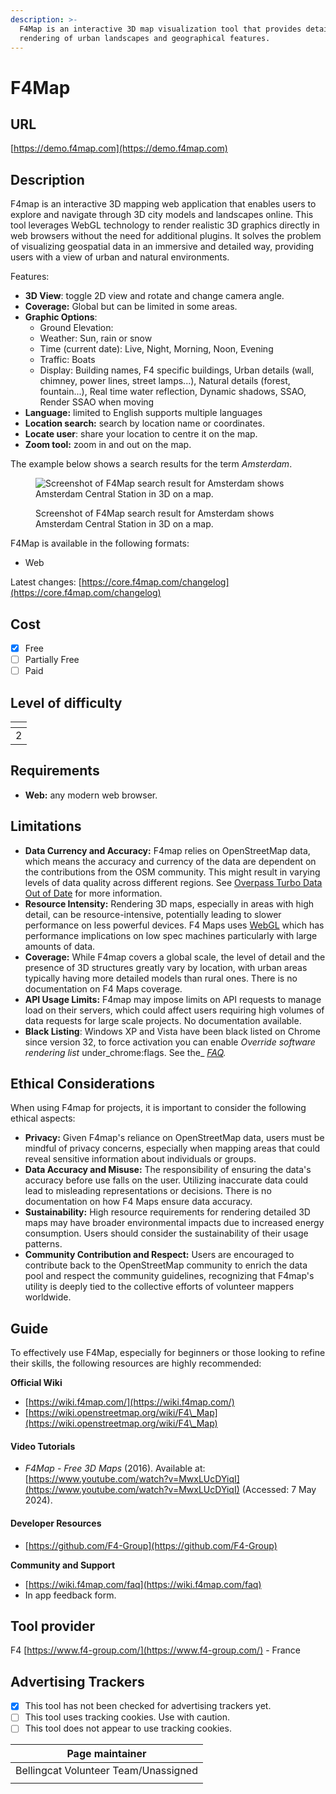 ```yaml
---
description: >-
  F4Map is an interactive 3D map visualization tool that provides detailed
  rendering of urban landscapes and geographical features.
---
```


# F4Map

## URL

[https://demo.f4map.com](https://demo.f4map.com)

## Description

F4map is an interactive 3D mapping web application that enables users to explore and navigate through 3D city models and landscapes online. This tool leverages WebGL technology to render realistic 3D graphics directly in web browsers without the need for additional plugins. It solves the problem of visualizing geospatial data in an immersive and detailed way, providing users with a view of urban and natural environments.&#x20;

Features:

* **3D View**: toggle 2D view and rotate and change camera angle.
* **Coverage:** Global but can be limited in some areas.
* **Graphic Options**:
  * Ground Elevation:
  * Weather: Sun, rain or snow
  * Time (current date): Live, Night, Morning, Noon, Evening
  * Traffic: Boats
  * Display: Building names, F4 specific buildings, Urban details (wall, chimney, power lines, street lamps...), Natural details (forest, fountain...), Real time water reflection, Dynamic shadows, SSAO, Render SSAO when moving
* **Language:** limited to English supports multiple languages
* **Location search:** search by location name or coordinates.
* **Locate user**: share your location to centre it on the map.
* **Zoom tool:** zoom in and out on the map.

The example below shows a search results for the term _Amsterdam_.

<figure><img src=".gitbook/assets/Screenshot 2024-05-07 at 7.20.27 PM.png" alt="Screenshot of F4Map search result for Amsterdam shows Amsterdam Central Station in 3D on a map."><figcaption><p>Screenshot of F4Map search result for Amsterdam shows Amsterdam Central Station in 3D on a map.</p></figcaption></figure>

F4Map is available in the following formats:

* Web

Latest changes: [https://core.f4map.com/changelog](https://core.f4map.com/changelog)

## Cost

* [x] Free
* [ ] Partially Free
* [ ] Paid

## Level of difficulty

<table><thead><tr><th data-type="rating" data-max="5"></th></tr></thead><tbody><tr><td>2</td></tr></tbody></table>

## Requirements

* **Web:** any modern web browser.&#x20;

## Limitations

* **Data Currency and Accuracy:** F4map relies on OpenStreetMap data, which means the accuracy and currency of the data are dependent on the contributions from the OSM community. This might result in varying levels of data quality across different regions. See [Overpass Turbo Data Out of Date](https://www.reddit.com/r/openstreetmap/comments/jcamkz/overpass\_turbo\_data\_out\_of\_date/) for more information.
* **Resource Intensity:** Rendering 3D maps, especially in areas with high detail, can be resource-intensive, potentially leading to slower performance on less powerful devices. F4 Maps uses [WebGL](https://developer.mozilla.org/en-US/docs/Web/API/WebGL\_API) which has performance implications on low spec machines particularly with large amounts of data.&#x20;
* **Coverage:** While F4map covers a global scale, the level of detail and the presence of 3D structures greatly vary by location, with urban areas typically having more detailed models than rural ones. There is no documentation on F4 Maps coverage. &#x20;
* **API Usage Limits:** F4map may impose limits on API requests to manage load on their servers, which could affect users requiring high volumes of data requests for large scale projects. No documentation available.
* **Black Listing**: Windows XP and Vista have been black listed on Chrome since version 32, to force activation you can enable _Override software rendering list_ under_chrome:flags. See the_ [_FAQ_](http://wiki.map.f4-group.com/faq)_._&#x20;

## Ethical Considerations

When using F4map for projects, it is important to consider the following ethical aspects:

* **Privacy:** Given F4map's reliance on OpenStreetMap data, users must be mindful of privacy concerns, especially when mapping areas that could reveal sensitive information about individuals or groups.
* **Data Accuracy and Misuse:** The responsibility of ensuring the data's accuracy before use falls on the user. Utilizing inaccurate data could lead to misleading representations or decisions. There is no documentation on how F4 Maps ensure data accuracy.
* **Sustainability:** High resource requirements for rendering detailed 3D maps may have broader environmental impacts due to increased energy consumption. Users should consider the sustainability of their usage patterns.
* **Community Contribution and Respect:** Users are encouraged to contribute back to the OpenStreetMap community to enrich the data pool and respect the community guidelines, recognizing that F4map's utility is deeply tied to the collective efforts of volunteer mappers worldwide.

## Guide

To effectively use F4Map, especially for beginners or those looking to refine their skills, the following resources are highly recommended:

**Official Wiki**&#x20;

* [https://wiki.f4map.com/](https://wiki.f4map.com/)
* [https://wiki.openstreetmap.org/wiki/F4\_Map](https://wiki.openstreetmap.org/wiki/F4\_Map)

#### Video Tutorials

* _F4Map - Free 3D Maps_ (2016). Available at: [https://www.youtube.com/watch?v=MwxLUcDYiqI](https://www.youtube.com/watch?v=MwxLUcDYiqI) (Accessed: 7 May 2024).

#### Developer Resources

* [https://github.com/F4-Group](https://github.com/F4-Group)

**Community and Support**

* [https://wiki.f4map.com/faq](https://wiki.f4map.com/faq)
* In app feedback form.

## Tool provider

F4 [https://www.f4-group.com/](https://www.f4-group.com/) - France

## Advertising Trackers

* [x] This tool has not been checked for advertising trackers yet.
* [ ] This tool uses tracking cookies. Use with caution.
* [ ] This tool does not appear to use tracking cookies.

| Page maintainer                      |
| ------------------------------------ |
| Bellingcat Volunteer Team/Unassigned |
|                                      |

